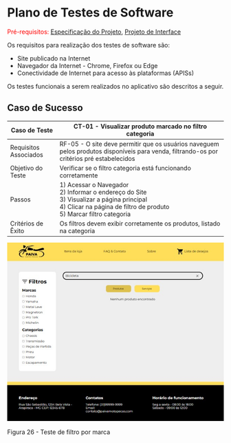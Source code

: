 # Plano de Testes de Software

<span style="color:red">Pré-requisitos: <a href="02-Especificação do Projeto.md"> Especificação do Projeto</a></span>, <a href="03-Projeto de Interface.md"> Projeto de Interface</a>

Os requisitos para realização dos testes de software são:

- Site publicado na Internet
- Navegador da Internet - Chrome, Firefox ou Edge
- Conectividade de Internet para acesso às plataformas (APISs)


Os testes funcionais a serem realizados no aplicativo são descritos a seguir.


## Caso de Sucesso

| Caso de Teste          | CT-01 - Visualizar produto marcado no filtro categoria                                                                 |
| ---------------------- | ----------------------------------------------------------------------------------------------------------------------------------------------------------------|
| Requisitos Associados  | RF-05 - O site deve permitir que os usuários naveguem pelos produtos disponíveis para venda, filtrando-os por critérios pré estabelecidos                       |
| Objetivo do Teste      | Verificar se o filtro categoria está funcionando corretamente                                                                                                   |        
| Passos                 | 1) Acessar o Navegador<br> 2) Informar o endereço do Site<br> 3) Visualizar a página principal<br> 4) Clicar na página de filtro de produto<br>  5) Marcar filtro categoria<br>|   
| Critérios de Êxito     | Os filtros devem exibir corretamente os produtos, listado na categoria                                                                                          |

<img widt = "500px" src = "https://github.com/ICEI-PUC-Minas-PMV-ADS/pmv-ads-2023-1-e1-proj-web-t2-grupo-2-paiva-moto-pecas/blob/main/docs/img/Teste%20de%20insucesso.jpg"/>

Figura 26 - Teste de filtro por marca


